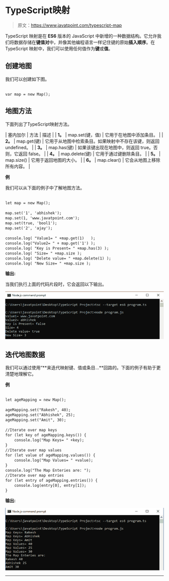 # TypeScript映射

> 原文：<https://www.javatpoint.com/typescript-map>

TypeScript 映射是在 **ES6** 版本的 JavaScript 中新增的一种数据结构。它允许我们将数据存储在**键值对**中，并像其他编程语言一样记住键的原始**插入顺序**。在 TypeScript 映射中，我们可以使用任何值作为**键**或**值**。

## 创建地图

我们可以创建如下图。

```

var map = new Map();

```

## 地图方法

下面列出了TypeScript映射方法。

| 塞内加尔 | 方法 | 描述 |
| **1。** | map.set(键，值) | 它用于在地图中添加条目。 |
| **2。** | map.get(键) | 它用于从地图中检索条目。如果映射中不存在该键，则返回 undefined。 |
| **3。** | map.has(键) | 如果该键出现在地图中，则返回 true。否则，它返回 false。 |
| **4。** | map.delete(键) | 它用于通过键删除条目。 |
| **5。** | map.size() | 它用于返回地图的大小。 |
| **6。** | map.clear() | 它会从地图上移除所有内容。 |

**例**

我们可以从下面的例子中了解地图方法。

```

let map = new Map();

map.set('1', 'abhishek');   
map.set(1, 'www.javatpoint.com');     
map.set(true, 'bool1'); 
map.set('2', 'ajay');

console.log( "Value1= " +map.get(1)   ); 
console.log("Value2= " + map.get('1') ); 
console.log( "Key is Present= " +map.has(3) ); 
console.log( "Size= " +map.size ); 
console.log( "Delete value= " +map.delete(1) ); 
console.log( "New Size= " +map.size );

```

**输出:**

当我们执行上面的代码片段时，它会返回以下输出。

![TypeScript map](img/711b34f0e6a99a0e56d6351ab9b5f170.png)

## 迭代地图数据

我们可以通过使用“**来迭代映射键、值或条目...**回路的。下面的例子有助于更清楚地理解它。

**例**

```

let ageMapping = new Map();

ageMapping.set("Rakesh", 40);
ageMapping.set("Abhishek", 25);
ageMapping.set("Amit", 30);

//Iterate over map keys
for (let key of ageMapping.keys()) {
    console.log("Map Keys= " +key);        
}
//Iterate over map values
for (let value of ageMapping.values()) {
    console.log("Map Values= " +value);    
}
console.log("The Map Enteries are: "); 
//Iterate over map entries
for (let entry of ageMapping.entries()) {
    console.log(entry[0], entry[1]); 
}

```

**输出:**

![TypeScript map](img/2b92b49e6b07288520216076f0ecc4e8.png)

* * *
